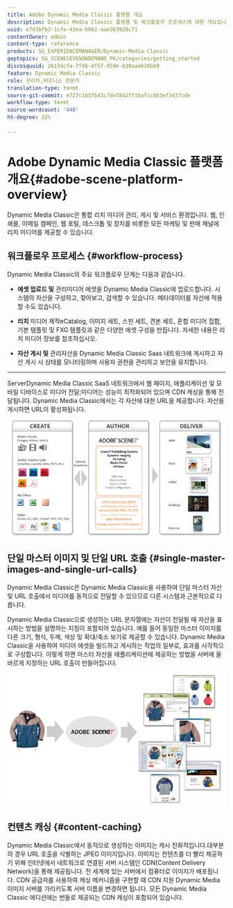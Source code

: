 ```yaml
---
title: Adobe Dynamic Media Classic 플랫폼 개요
description: Dynamic Media Classic 플랫폼 및 워크플로우 프로세스에 대한 개요입니다.
uuid: e7d3bfb3-1cfe-43ea-b862-aae3b3928c71
contentOwner: admin
content-type: reference
products: SG_EXPERIENCEMANAGER/Dynamic-Media-Classic
geptopics: SG_SCENESEVENONDEMAND_PK/categories/getting_started
discoiquuid: 2b134cfa-7f46-4f5f-959e-b30aae610bb9
feature: Dynamic Media Classic
role: 관리자,비즈니스 전문가
translation-type: tm+mt
source-git-commit: e727c1b5fb43c7def842ff1bafcc8b3ef3437cde
workflow-type: tm+mt
source-wordcount: '448'
ht-degree: 32%

---
```



# Adobe Dynamic Media Classic 플랫폼 개요{#adobe-scene-platform-overview}

Dynamic Media Classic은 통합 리치 미디어 관리, 게시 및 서비스 환경입니다. 웹, 인쇄물, 이메일 캠페인, 웹 포털, 데스크톱 및 장치를 비롯한 모든 마케팅 및 판매 채널에 리치 미디어를 제공할 수 있습니다.

## 워크플로우 프로세스 {#workflow-process}

Dynamic Media Classic의 주요 워크플로우 단계는 다음과 같습니다.

* **에셋 업로드 및**
관리미디어 에셋을 Dynamic Media Classic에 업로드합니다. 시스템의 자산을 구성하고, 찾아보고, 검색할 수 있습니다. 메타데이터를 자산에 적용할 수도 있습니다.

* **리치**
미디어 제작eCatalog, 이미지 세트, 스핀 세트, 견본 세트, 혼합 미디어 집합, 기본 템플릿 및 FXG 템플릿과 같은 다양한 에셋 구성을 만듭니다. 자세한 내용은 리치 미디어 정보를 참조하십시오.

* **자산 게시 및**
관리자산을 Dynamic Media Classic Saas 네트워크에 게시하고 자산 게시 시 상태를 모니터링하며 사용자 권한을 관리하고 보안을 유지합니다.

* ****
ServerDynamic Media Classic SaaS 네트워크에서 웹 페이지, 애플리케이션 및 모바일 디바이스로 미디어 전달;미디어는 성능이 최적화되어 있으며 CDN 캐싱을 통해 전달됩니다. Dynamic Media Classic에서는 각 자산에 대한 URL을 제공합니다. 자산을 게시하면 URL이 활성화됩니다.

![Dynamic Media Classic 워크플로우 프로세스](/help/assets/gs_workflow.png)

## 단일 마스터 이미지 및 단일 URL 호출 {#single-master-images-and-single-url-calls}

Dynamic Media Classic은 Dynamic Media Classic을 사용하여 단일 마스터 자산 및 URL 호출에서 미디어를 동적으로 전달할 수 있으므로 다른 시스템과 근본적으로 다릅니다.

Dynamic Media Classic으로 생성하는 URL 문자열에는 자산이 전달될 때 자산을 표시하는 방법을 설명하는 지침이 포함되어 있습니다. 예를 들어 동일한 마스터 이미지를 다른 크기, 형식, 두께, 색상 및 확대/축소 보기로 제공할 수 있습니다. Dynamic Media Classic을 사용하여 미디어 에셋을 빌드하고 게시하는 작업의 일부로, 효과를 시각적으로 구성합니다. 이렇게 하면 마스터 자산을 애플리케이션에 제공하는 방법을 서버에 올바르게 지정하는 URL 호출이 만들어집니다.

![Dynamic Media Classic에서는 동일한 마스터 이미지를 다양한 크기와 포맷의 서로 다른 미디어에 전달할 수 있습니다.](/help/assets/gs_dynamic_publishing.png)

## 컨텐츠 캐싱 {#content-caching}

Dynamic Media Classic에서 동적으로 생성하는 이미지는 캐시 친화적입니다.대부분의 경우 URL 호출을 식별하는 JPEG 이미지입니다. 이미지는 컨텐츠를 더 빨리 제공하기 위해 인터넷에서 네트워크로 연결된 서버 시스템인 CDN(Content Delivery Network)을 통해 제공됩니다. 전 세계에 있는 서버에서 컴퓨터로 이미지가 배포됩니다. CDN 공급자를 사용하여 캐싱 메커니즘을 구현할 때 CDN 지원 Dynamic Media 이미지 서버를 가리키도록 서버 이름을 변경하면 됩니다. 모든 Dynamic Media Classic 에디션에는 번들로 제공되는 CDN 캐싱이 포함되어 있습니다.
